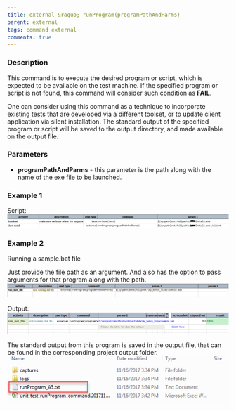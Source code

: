 ```yaml
---
title: external &raquo; runProgram(programPathAndParms)
parent: external
tags: command external
comments: true
---
```



### Description
This command is to execute the desired program or script, which is expected to be available on the test machine. If the
specified program or script is not found, this command will consider such condition as **FAIL**.

One can consider using this command as a technique to incorporate existing tests that are developed via a different
toolset, or to update client application via silent installation.  The standard output of the specified program or
script will be saved to the output directory, and made available on the output file.


### Parameters
- **programPathAndParms** \- this parameter is the path along with the name of the exe file to be launched.


### Example 1
Script:<br/>
![script](image/runProgram_01.png)


### Example 2
Running a sample.bat file

Just provide the file path as an argument. And also has the option to pass arguments for that program along with the 
path.
![script](image/runProgram_02.png)

Output:
![output](image/runProgram_03.png)

The standard output from this program is saved in the output file, that can be found in the corresponding project 
output folder.
![output2](image/runProgram_04.png)
